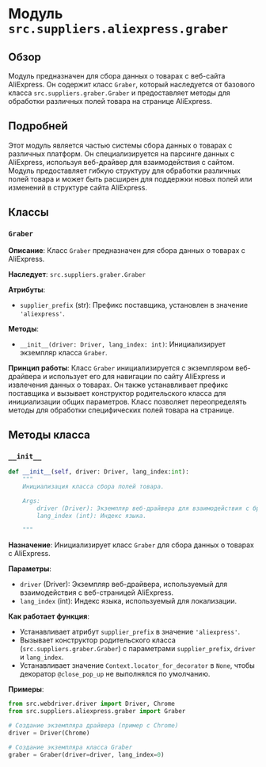 # Модуль `src.suppliers.aliexpress.graber`

## Обзор

Модуль предназначен для сбора данных о товарах с веб-сайта AliExpress. Он содержит класс `Graber`, который наследуется от базового класса `src.suppliers.graber.Graber` и предоставляет методы для обработки различных полей товара на странице AliExpress.

## Подробней

Этот модуль является частью системы сбора данных о товарах с различных платформ. Он специализируется на парсинге данных с AliExpress, используя веб-драйвер для взаимодействия с сайтом. Модуль предоставляет гибкую структуру для обработки различных полей товара и может быть расширен для поддержки новых полей или изменений в структуре сайта AliExpress.

## Классы

### `Graber`

**Описание**: Класс `Graber` предназначен для сбора данных о товарах с AliExpress.

**Наследует**: `src.suppliers.graber.Graber`

**Атрибуты**:
- `supplier_prefix` (str): Префикс поставщика, установлен в значение `'aliexpress'`.

**Методы**:
- `__init__(driver: Driver, lang_index: int)`: Инициализирует экземпляр класса `Graber`.

**Принцип работы**:
Класс `Graber` инициализируется с экземпляром веб-драйвера и использует его для навигации по сайту AliExpress и извлечения данных о товарах. Он также устанавливает префикс поставщика и вызывает конструктор родительского класса для инициализации общих параметров. Класс позволяет переопределять методы для обработки специфических полей товара на странице.

## Методы класса

### `__init__`

```python
def __init__(self, driver: Driver, lang_index:int):
    """
    Инициализация класса сбора полей товара.

    Args:
        driver (Driver): Экземпляр веб-драйвера для взаимодействия с браузером.
        lang_index (int): Индекс языка.

    """
```

**Назначение**: Инициализирует класс `Graber` для сбора данных о товарах с AliExpress.

**Параметры**:
- `driver` (Driver): Экземпляр веб-драйвера, используемый для взаимодействия с веб-страницей AliExpress.
- `lang_index` (int): Индекс языка, используемый для локализации.

**Как работает функция**:
- Устанавливает атрибут `supplier_prefix` в значение `'aliexpress'`.
- Вызывает конструктор родительского класса (`src.suppliers.graber.Graber`) с параметрами `supplier_prefix`, `driver` и `lang_index`.
- Устанавливает значение `Context.locator_for_decorator` в `None`, чтобы декоратор `@close_pop_up` не выполнялся по умолчанию.

**Примеры**:

```python
from src.webdriver.driver import Driver, Chrome
from src.suppliers.aliexpress.graber import Graber

# Создание экземпляра драйвера (пример с Chrome)
driver = Driver(Chrome)

# Создание экземпляра класса Graber
graber = Graber(driver=driver, lang_index=0)
